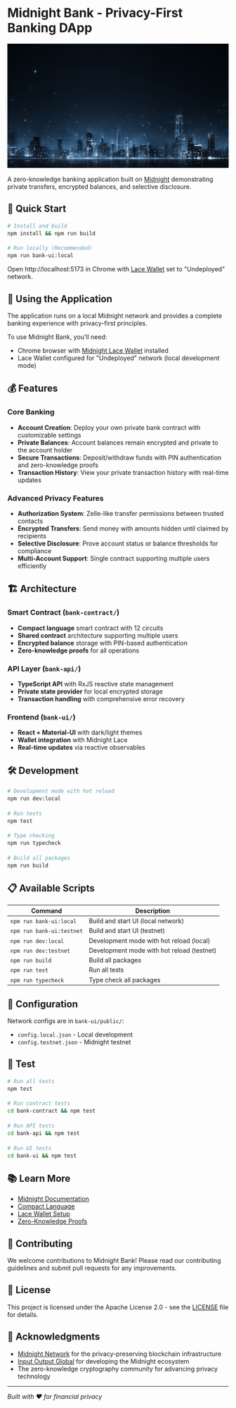 # Midnight Bank - Privacy-First Banking DApp

![Midnight Bank](bank-ui/assets/midnight_sky.png)

A zero-knowledge banking application built on [Midnight](https://midnight.network) demonstrating private transfers, encrypted balances, and selective disclosure.

## 🚀 Quick Start

```bash
# Install and build
npm install && npm run build

# Run locally (Recommended)
npm run bank-ui:local
```

Open http://localhost:5173 in Chrome with [Lace Wallet](https://docs.midnight.network/develop/tutorial/using/chrome-ext) set to "Undeployed" network.

## 🏦 Using the Application

The application runs on a local Midnight network and provides a complete banking experience with privacy-first principles.

To use Midnight Bank, you'll need:
- Chrome browser with [Midnight Lace Wallet](https://docs.midnight.network/develop/tutorial/using/chrome-ext) installed
- Lace Wallet configured for "Undeployed" network (local development mode)

## 💰 Features

### Core Banking
- **Account Creation**: Deploy your own private bank contract with customizable settings
- **Private Balances**: Account balances remain encrypted and private to the account holder
- **Secure Transactions**: Deposit/withdraw funds with PIN authentication and zero-knowledge proofs
- **Transaction History**: View your private transaction history with real-time updates

### Advanced Privacy Features
- **Authorization System**: Zelle-like transfer permissions between trusted contacts
- **Encrypted Transfers**: Send money with amounts hidden until claimed by recipients
- **Selective Disclosure**: Prove account status or balance thresholds for compliance
- **Multi-Account Support**: Single contract supporting multiple users efficiently

## 🏗️ Architecture

### Smart Contract (`bank-contract/`)
- **Compact language** smart contract with 12 circuits
- **Shared contract** architecture supporting multiple users
- **Encrypted balance** storage with PIN-based authentication
- **Zero-knowledge proofs** for all operations

### API Layer (`bank-api/`)
- **TypeScript API** with RxJS reactive state management
- **Private state provider** for local encrypted storage
- **Transaction handling** with comprehensive error recovery

### Frontend (`bank-ui/`)
- **React + Material-UI** with dark/light themes
- **Wallet integration** with Midnight Lace
- **Real-time updates** via reactive observables

## 🛠️ Development

```bash
# Development mode with hot reload
npm run dev:local

# Run tests
npm test

# Type checking
npm run typecheck

# Build all packages
npm run build
```

## 📋 Available Scripts

| Command | Description |
|---------|-------------|
| `npm run bank-ui:local` | Build and start UI (local network) |
| `npm run bank-ui:testnet` | Build and start UI (testnet) |
| `npm run dev:local` | Development mode with hot reload (local) |
| `npm run dev:testnet` | Development mode with hot reload (testnet) |
| `npm run build` | Build all packages |
| `npm run test` | Run all tests |
| `npm run typecheck` | Type check all packages |

## 🔧 Configuration

Network configs are in `bank-ui/public/`:
- `config.local.json` - Local development
- `config.testnet.json` - Midnight testnet

## 🧪 Test

```bash
# Run all tests
npm test

# Run contract tests
cd bank-contract && npm test

# Run API tests  
cd bank-api && npm test

# Run UI tests
cd bank-ui && npm test
```

## 📚 Learn More

- [Midnight Documentation](https://docs.midnight.network)
- [Compact Language](https://docs.midnight.network/learn/compact)
- [Lace Wallet Setup](https://docs.midnight.network/develop/tutorial/using/chrome-ext)
- [Zero-Knowledge Proofs](https://en.wikipedia.org/wiki/Zero-knowledge_proof)

## 🤝 Contributing

We welcome contributions to Midnight Bank! Please read our contributing guidelines and submit pull requests for any improvements.

## 📄 License

This project is licensed under the Apache License 2.0 - see the [LICENSE](LICENSE) file for details.

## 🙏 Acknowledgments

- [Midnight Network](https://midnight.network) for the privacy-preserving blockchain infrastructure
- [Input Output Global](https://iohk.io) for developing the Midnight ecosystem
- The zero-knowledge cryptography community for advancing privacy technology

---

*Built with ❤️ for financial privacy*